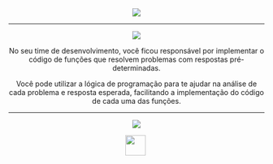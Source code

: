 <div align="center">

<img src="https://img.shields.io/static/v1?label=Projeto&message=Playground Functions&color=orange&style=for-the-badge&logo=github"/>

---   

<img src="https://img.shields.io/static/v1?label=Objetivo&message=Contexto&color=blue&style=for-the-badge&logo=github"/>
<p></p>

No seu time de desenvolvimento, você ficou responsável por implementar o código de funções que resolvem problemas com respostas pré-determinadas. 

Você pode utilizar a lógica de programação para te ajudar na análise de cada problema e resposta esperada, facilitando a implementação do código de cada uma das funções.

---   

<img src="https://img.shields.io/static/v1?label=Habilidades Aprendidas&message=Ferramentas e Tecnologias&color=red&style=for-the-badge&logo=github"/>
<p></p>
<img 
src="https://cdn.jsdelivr.net/gh/devicons/devicon/icons/javascript/javascript-original.svg" width="40" height="40"/> <img 

---   

</div>

<div align="center">
